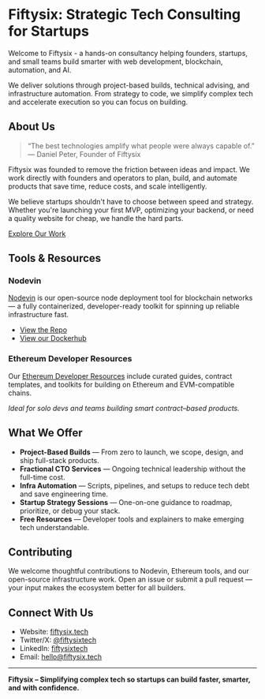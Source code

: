 # Fiftysix: Strategic Tech Consulting for Startups

Welcome to Fiftysix - a hands-on consultancy helping founders, startups, and small teams build smarter with web development, blockchain, automation, and AI.

We deliver solutions through project-based builds, technical advising, and infrastructure automation. From strategy to code, we simplify complex tech and accelerate execution so you can focus on building.

## About Us

> “The best technologies amplify what people were always capable of.”
> — Daniel Peter, Founder of Fiftysix

Fiftysix was founded to remove the friction between ideas and impact. We work directly with founders and operators to plan, build, and automate products that save time, reduce costs, and scale intelligently.

We believe startups shouldn't have to choose between speed and strategy. Whether you're launching your first MVP, optimizing your backend, or need a quality website for cheap, we handle the hard parts.

[Explore Our Work](https://fiftysix.tech)

## Tools & Resources

### Nodevin

[Nodevin](https://nodevin.xyz) is our open-source node deployment tool for blockchain networks — a fully containerized, developer-ready toolkit for spinning up reliable infrastructure fast.

* [View the Repo](https://github.com/fiftysixtech/nodevin)
* [View our Dockerhub](https://hub.docker.com/u/fiftysix)

### Ethereum Developer Resources

Our [Ethereum Developer Resources](https://github.com/fiftysixtech/ethereum-developer-resources) include curated guides, contract templates, and toolkits for building on Ethereum and EVM-compatible chains.

*Ideal for solo devs and teams building smart contract–based products.*

## What We Offer

* **Project-Based Builds** — From zero to launch, we scope, design, and ship full-stack products.
* **Fractional CTO Services** — Ongoing technical leadership without the full-time cost.
* **Infra Automation** — Scripts, pipelines, and setups to reduce tech debt and save engineering time.
* **Startup Strategy Sessions** — One-on-one guidance to roadmap, prioritize, or debug your stack.
* **Free Resources** — Developer tools and explainers to make emerging tech understandable.

## Contributing

We welcome thoughtful contributions to Nodevin, Ethereum tools, and our open-source infrastructure work. Open an issue or submit a pull request — your input makes the ecosystem better for all builders.

## Connect With Us

* Website: [fiftysix.tech](https://fiftysix.tech)
* Twitter/X: [@fiftysixtech](https://x.com/fiftysixtech)
* LinkedIn: [fiftysixtech](https://www.linkedin.com/company/fiftysixtech)
* Email: [hello@fiftysix.tech](mailto:hello@fiftysix.tech)

---

**Fiftysix – Simplifying complex tech so startups can build faster, smarter, and with confidence.**
